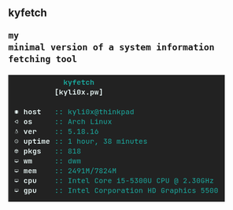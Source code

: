 ## kyfetch<pre><code>my minimal version of a system information fetching tool<br></code> 
![screenshot-01](img.png)
